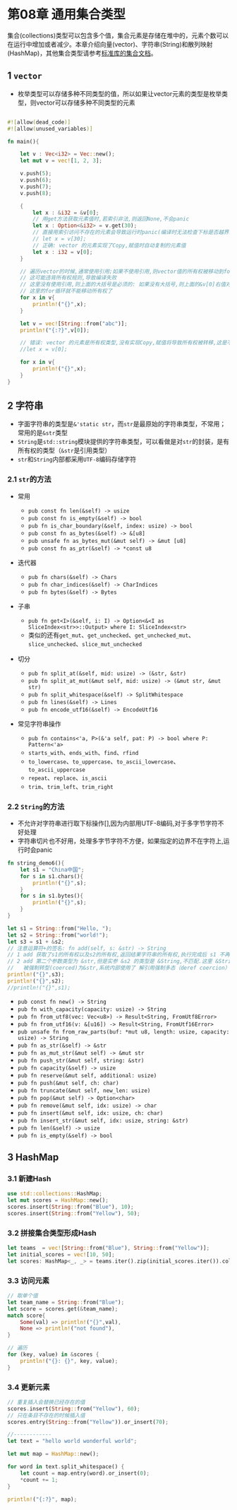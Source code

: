 # 第08章 通用集合类型

集合(collections)类型可以包含多个值，集合元素是存储在堆中的，元素个数可以在运行中增加或者减少。本章介绍向量(vector)、字符串(String)和散列映射(HashMap)，其他集合类型请参考[标准库的集合文档](https://doc.rust-lang.org/stable/std/collections/)。

## 1 `vector`

* 枚举类型可以存储多种不同类型的值，所以如果让vector元素的类型是枚举类型，则vector可以存储多种不同类型的元素

```rust

#![allow(dead_code)]
#![allow(unused_variables)]

fn main(){

    let v : Vec<i32> = Vec::new();
    let mut v = vec![1, 2, 3];

    v.push(5);
    v.push(6);
    v.push(7);
    v.push(8);

    {
        let x : &i32 = &v[0];
        // 用get方法获取元素值时,若索引非法,则返回None,不会panic
        let x : Option<&i32> = v.get(30);
        // 直接用索引访问不存在的元素会导致运行时panic(编译时无法检查下标是否越界)
        // let x = v[30];
        // 正确: vector 的元素实现了Copy,赋值时自动复制的元素值
        let x : i32 = v[0];
    }

    // 遍历vector的时候,通常使用引用;如果不使用引用,则vector值的所有权被移动到for语句中
    // 这可能违背所有权规则,导致编译失败
    // 这里没有使用引用,则上面的大括号是必须的: 如果没有大括号,则上面的&v[0]右值对v有引用
    // 这里的for循环就不能移动所有权了
    for x in v{
        println!("{}",x);
    }

    let v = vec![String::from("abc")];
    println!("{:?}",v[0]);

    // 错误: vector 的元素是所有权类型,没有实现Copy,赋值将导致所有权被转移,这是不允许的
    //let x = v[0];

    for x in v{
        println!("{}",x);
    }
}

```

## 2 字符串

* 字面字符串的类型是`&'static str`，而`str`是最原始的字符串类型，不常用；常用的是`&str`类型
* `String`是`std::string`模块提供的字符串类型，可以看做是对`str`的封装，是有所有权的类型（`&str`是引用类型）
* `str`和`String`内部都采用`UTF-8`编码存储字符

### 2.1 `str`的方法

* 常用
     * `pub const fn len(&self) -> usize`
     * `pub const fn is_empty(&self) -> bool`
     * `pub fn is_char_boundary(&self, index: usize) -> bool`
     * `pub const fn as_bytes(&self) -> &[u8]`
     * `pub unsafe fn as_bytes_mut(&mut self) -> &mut [u8]`
     * `pub const fn as_ptr(&self) -> *const u8`

 *  迭代器
     * `pub fn chars(&self) -> Chars`
     * `pub fn char_indices(&self) -> CharIndices`
     * `pub fn bytes(&self) -> Bytes`

* 子串
   * `pub fn get<I>(&self, i: I) -> Option<&<I as SliceIndex<str>>::Output> where I: SliceIndex<str>`
   *  类似的还有`get_mut`、`get_unchecked`、`get_unchecked_mut`、`slice_unchecked`、`slice_mut_unchecked`

* 切分
   * `pub fn split_at(&self, mid: usize) -> (&str, &str)`
   * `pub fn split_at_mut(&mut self, mid: usize) -> (&mut str, &mut str)`
   * `pub fn split_whitespace(&self) -> SplitWhitespace`
   * `pub fn lines(&self) -> Lines`
   * `pub fn encode_utf16(&self) -> EncodeUtf16`
* 常见字符串操作
   * `pub fn contains<'a, P>(&'a self, pat: P) -> bool where P: Pattern<'a>`
   * `starts_with`、`ends_with`、`find`、`rfind`
   * `to_lowercase`、`to_uppercase`、`to_ascii_lowercase`、`to_ascii_uppercase`
   * `repeat`、`replace`、`is_ascii`
   * `trim`、`trim_left`、`trim_right`

### 2.2 `String`的方法

* 不允许对字符串进行取下标操作[],因为内部用UTF-8编码,对于多字节字符不好处理
* 字符串切片也不好用，处理多字节字符不方便，如果指定的边界不在字符上,运行时会panic

```rust
fn string_demo6(){
	let s1 = "China中国";
	for s in s1.chars(){
		println!("{}",s);
	}
	for s in s1.bytes(){
		println!("{}",s);
	}
}
```

```rust
let s1 = String::from("Hello, ");
let s2 = String::from("world!");
let s3 = s1 + &s2;
// 注意运算符+的签名: fn add(self, s: &str) -> String
// 1 add 获取了s1的所有权以及s2的所有权,返回结果字符串的所有权,执行完成后 s1 不再有效
// 2 add 第二个参数类型为 &str,但是实参 &s2 的类型是 &String,不匹配.这里 &String 可以
//   被强制转型(coerced)为&str,系统内部使用了 解引用强制多态（deref coercion）技术.
println!("{}",s3);
println!("{}",s2);
//println!("{}",s1);
```

* `pub const fn new() -> String`
* `pub fn with_capacity(capacity: usize) -> String`
* `pub fn from_utf8(vec: Vec<u8>) -> Result<String, FromUtf8Error>`
* `pub fn from_utf16(v: &[u16]) -> Result<String, FromUtf16Error>`
* `pub unsafe fn from_raw_parts(buf: *mut u8, length: usize, capacity: usize) -> String`
* `pub fn as_str(&self) -> &str`
* `pub fn as_mut_str(&mut self) -> &mut str`
* `pub fn push_str(&mut self, string: &str)`
* `pub fn capacity(&self) -> usize`
* `pub fn reserve(&mut self, additional: usize)`
* `pub fn push(&mut self, ch: char)`
* `pub fn truncate(&mut self, new_len: usize)`
* `pub fn pop(&mut self) -> Option<char>`
* `pub fn remove(&mut self, idx: usize) -> char`
* `pub fn insert(&mut self, idx: usize, ch: char)`
* `pub fn insert_str(&mut self, idx: usize, string: &str)`
* `pub fn len(&self) -> usize`
* `pub fn is_empty(&self) -> bool`


## 3 HashMap

### 3.1 新建Hash

```rust
use std::collections::HashMap;
let mut scores = HashMap::new();
scores.insert(String::from("Blue"), 10);
scores.insert(String::from("Yellow"), 50);
```

### 3.2 拼接集合类型形成Hash

```rust
let teams  = vec![String::from("Blue"), String::from("Yellow")];
let initial_scores = vec![10, 50];
let scores: HashMap<_, _> = teams.iter().zip(initial_scores.iter()).collect();
```

### 3.3 访问元素

```rust
// 取单个值
let team_name = String::from("Blue");
let score = scores.get(&team_name);
match score{
	Some(val) => println!("{}",val),
	None => println!("not found"),
}

// 遍历
for (key, value) in &scores {
	println!("{}: {}", key, value);
}
```
### 3.4 更新元素

```rust
// 重复插入会替换已经存在的值
scores.insert(String::from("Yellow"), 60);
// 只在条目不存在的时候插入值
scores.entry(String::from("Yellow")).or_insert(70);

//------------
let text = "hello world wonderful world";

let mut map = HashMap::new();

for word in text.split_whitespace() {
	let count = map.entry(word).or_insert(0);
	*count += 1;
}

println!("{:?}", map);
```

